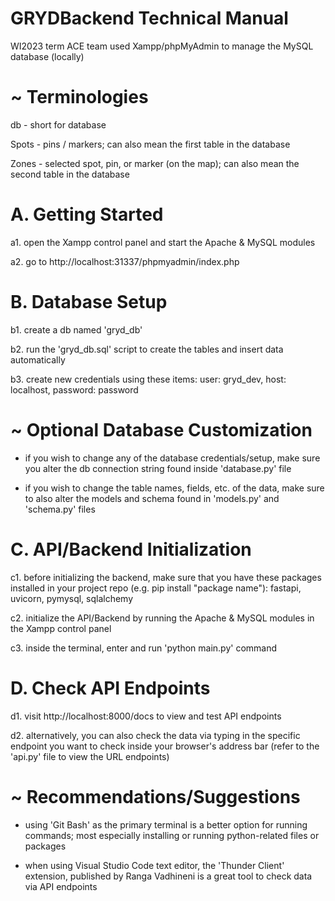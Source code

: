 # GRYDBackend Technical Manual

WI2023 term ACE team used Xampp/phpMyAdmin to manage the MySQL database (locally)

# ~ Terminologies

db - short for database

Spots - pins / markers; can also mean the first table in the database

Zones - selected spot, pin, or marker (on the map); can also mean the second table in the database

# A. Getting Started

a1. open the Xampp control panel and start the Apache & MySQL modules

a2. go to http://localhost:31337/phpmyadmin/index.php

# B. Database Setup

b1. create a db named 'gryd_db'

b2. run the 'gryd_db.sql' script to create the tables and insert data automatically

b3. create new credentials using these items:
    user: gryd_dev,
    host: localhost,
    password: password

# ~ Optional Database Customization

- if you wish to change any of the database credentials/setup, make sure you alter the db connection string found inside 'database.py' file

- if you wish to change the table names, fields, etc. of the data, make sure to also alter the models and schema found in 'models.py' and 'schema.py' files

# C. API/Backend Initialization

c1. before initializing the backend, make sure that you have these packages installed in your project repo (e.g. pip install "package name"):
    fastapi,
    uvicorn,
    pymysql,
    sqlalchemy

c2. initialize the API/Backend by running the Apache & MySQL modules in the Xampp control panel

c3. inside the terminal, enter and run 'python main.py' command

# D. Check API Endpoints

d1. visit http://localhost:8000/docs to view and test API endpoints

d2. alternatively, you can also check the data via typing in the specific endpoint you want to check inside your browser's address bar (refer to the 'api.py' file to view the URL endpoints)

# ~ Recommendations/Suggestions

- using 'Git Bash' as the primary terminal is a better option for running commands; most especially installing or running python-related files or packages

- when using Visual Studio Code text editor, the 'Thunder Client' extension, published by Ranga Vadhineni is a great tool to check data via API endpoints

